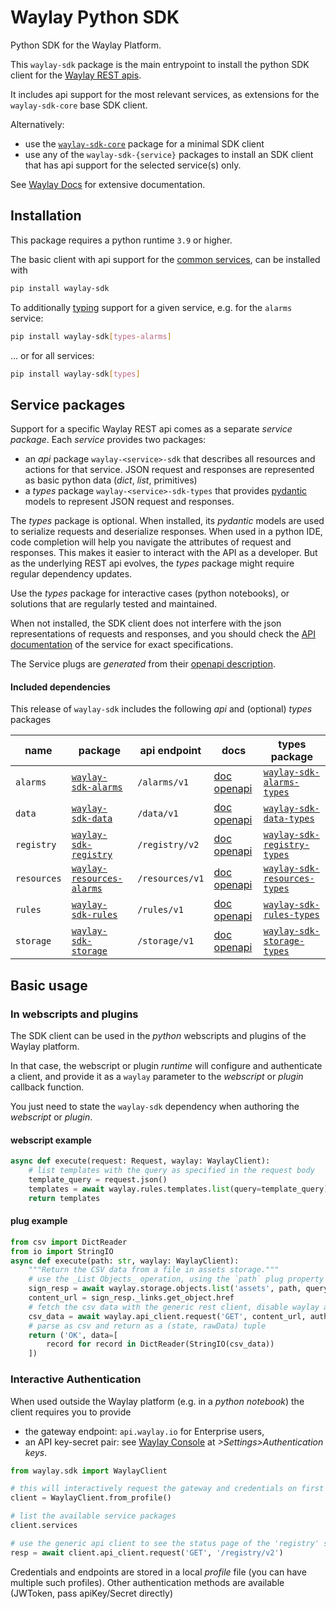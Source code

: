 # Waylay Python SDK

Python SDK for the Waylay Platform.

This `waylay-sdk` package is the main entrypoint to install the python SDK client for the [Waylay REST apis](https://docs.waylay.io/#/api/?id=openapi-docs).

It includes api support for the most relevant services, as extensions for the `waylay-sdk-core` base SDK client.

Alternatively:
* use the [`waylay-sdk-core`](https://pypi.org/project/waylay-sdk-core) package for a minimal SDK client
* use any of the `waylay-sdk-{service}` packages to install an SDK client that has api support for the selected service(s) only.


See [Waylay Docs](https://docs.waylay.io/#/api/sdk/python) for extensive documentation.

## Installation

This package requires a python runtime `3.9` or higher.

The basic client with api support for the [common services](#service-packages), can be installed with
```bash
pip install waylay-sdk
```

To additionally [typing](#service-packages) support for a given service, e.g. for the `alarms` service:
```bash
pip install waylay-sdk[types-alarms]
```
... or for all services:
```bash
pip install waylay-sdk[types]
```

## Service packages

Support for a specific Waylay REST api comes as a separate _service package_.
Each _service_ provides two packages:
* an _api_ package `waylay-<service>-sdk` that describes all resources and actions for that service. JSON request and responses are represented as basic python data (_dict_, _list_, primitives)
* a _types_ package `waylay-<service>-sdk-types` that provides [pydantic](https://docs.pydantic.dev/) models to represent JSON request and responses.

The _types_ package is optional. When installed, its _pydantic_ models are used to serialize requests and deserialize responses. When used in a python IDE, code completion will help you navigate the attributes of request and responses.
This makes it easier to interact with the API as a developer. 
But as the underlying REST api evolves, the _types_ package might require regular dependency updates.

Use the _types_ package for interactive cases (python notebooks), or solutions that are regularly tested and maintained. 

When not installed, the SDK client does not interfere with the json representations of requests and responses, and you should check the [API documentation](https://docs.waylay.io/#/api/?id=openapi-docs) of the service for exact specifications.

The Service plugs are _generated_ from their [openapi description](https://docs.waylay.io/#/api/?id=openapi-docs).

#### Included dependencies

This release of `waylay-sdk` includes the following _api_ and (optional) _types_ packages

| name | package | api endpoint | docs | types package 
| ------- | ------------------ | ------- | --| --|
| `alarms` | [`waylay-sdk-alarms`](https://pypi.org/project/waylay-sdk-alarms) | `/alarms/v1` | [doc](https://docs.waylay.io/#/api/alarms/) [openapi](https://docs.waylay.io/openapi/public/redocly/alarms.html) | [`waylay-sdk-alarms-types`](https://pypi.org/project/waylay-sdk-alarms-types/) |
| `data` | [`waylay-sdk-data`](https://pypi.org/project/waylay-sdk-data) | `/data/v1` | [doc](https://docs.waylay.io/#/api/broker/) [openapi](https://docs.waylay.io/openapi/public/redocly/data.html) | [`waylay-sdk-data-types`](https://pypi.org/project/waylay-sdk-data-types/) |
| `registry` | [`waylay-sdk-registry`](https://pypi.org/project/waylay-sdk-registry) | `/registry/v2` | [doc](https://docs.waylay.io/#/api/registry/) [openapi](https://docs.waylay.io/openapi/public/redocly/registry.html) | [`waylay-sdk-registry-types`](https://pypi.org/project/waylay-sdk-registry-types/) |
| `resources` | [`waylay-resources-alarms`](https://pypi.org/project/waylay-sdk-resources) | `/resources/v1` | [doc](https://docs.waylay.io/#/api/resources/) [openapi](https://docs.waylay.io/openapi/public/resources/alarms.html) | [`waylay-sdk-resources-types`](https://pypi.org/project/waylay-sdk-resources-types/) |
| `rules` | [`waylay-sdk-rules`](https://pypi.org/project/waylay-sdk-rules) | `/rules/v1` | [doc](https://docs.waylay.io/#/api/rules/) [openapi](https://docs.waylay.io/openapi/public/redocly/rules.html) | [`waylay-sdk-rules-types`](https://pypi.org/project/waylay-sdk-rules-types/) |
| `storage` | [`waylay-sdk-storage`](https://pypi.org/project/waylay-sdk-storage) | `/storage/v1` | [doc](https://docs.waylay.io/#/api/storage/) [openapi](https://docs.waylay.io/openapi/public/redocly/storage.html) | [`waylay-sdk-storage-types`](https://pypi.org/project/waylay-sdk-storage-types/) |



## Basic usage

### In webscripts and plugins

The SDK client can be used in the _python_ webscripts and plugins of the Waylay platform.

In that case, the webscript or plugin _runtime_ will configure and authenticate a client, and 
provide it as a `waylay` parameter to the _webscript_ or _plugin_ callback function.

You just need to state the `waylay-sdk` dependency when authoring the _webscript_ or _plugin_.


#### webscript example
```python
async def execute(request: Request, waylay: WaylayClient):
    # list templates with the query as specified in the request body
    template_query = request.json()
    templates = await waylay.rules.templates.list(query=template_query)
    return templates
```

#### plug example
```python
from csv import DictReader
from io import StringIO
async def execute(path: str, waylay: WaylayClient):
    """Return the CSV data from a file in assets storage."""
    # use the _List Objects_ operation, using the `path` plug property
    sign_resp = await waylay.storage.objects.list('assets', path, query={"sign": "GET"})
    content_url = sign_resp._links.get_object.href
    # fetch the csv data with the generic rest client, disable waylay auth for this signed url
    csv_data = await waylay.api_client.request('GET', content_url, auth=None)
    # parse as csv and return as a (state, rawData) tuple
    return ('OK', data=[
        record for record in DictReader(StringIO(csv_data))
    ])
```

### Interactive Authentication
When used outside the Waylay platform (e.g. in a _python notebook_) the client requires you to provide
* the gateway endpoint: `api.waylay.io` for Enterprise users,
* an API key-secret pair: see [Waylay Console](console.waylay.io) at _>Settings>Authentication keys_.

```python
from waylay.sdk import WaylayClient

# this will interactively request the gateway and credentials on first usage.
client = WaylayClient.from_profile()

# list the available service packages
client.services

# use the generic api client to see the status page of the 'registry' service.
resp = await client.api_client.request('GET', '/registry/v2')
```

Credentials and endpoints are stored in a local _profile_ file (you can have multiple such profiles).
Other authentication methods are available (JWToken, pass apiKey/Secret directly)
